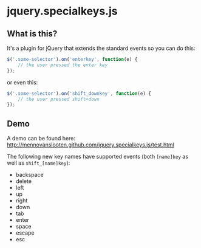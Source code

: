 # jquery.specialkeys.js

## What is this?

It's a plugin for jQuery that extends the standard events so you can do this:

```javascript
$('.some-selector').on('enterkey', function(e) {
    // the user pressed the enter key
});
```
or even this:

```javascript
$('.some-selector').on('shift_downkey', function(e) {
    // the user pressed shift+down
});
```

## Demo

A demo can be found here: http://mennovanslooten.github.com/jquery.specialkeys.js/test.html

The following new key names have supported events (both `[name]key` as well as `shift_[name]key`):

- backspace
- delete
- left
- up
- right
- down
- tab
- enter
- space
- escape
- esc



